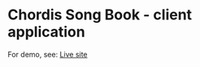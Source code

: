 # Chordis Song Book - client application

For demo, see: [Live site](http://chordis.dubylon.com/about)
